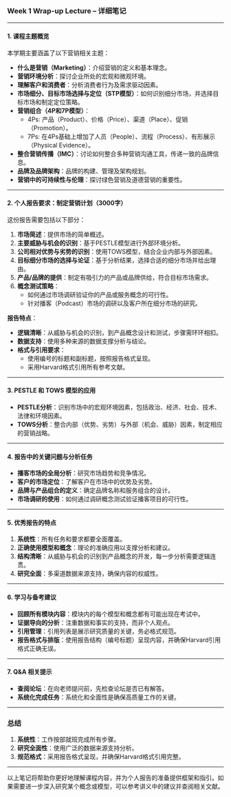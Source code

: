 ### **Week 1 Wrap-up Lecture – 详细笔记**

---

#### 1. **课程主题概览**  
本学期主要涵盖了以下营销相关主题：
- **什么是营销（Marketing）**：介绍营销的定义和基本理念。
- **营销环境分析**：探讨企业所处的宏观和微观环境。
- **理解客户和消费者**：分析消费者行为及需求驱动因素。
- **市场细分、目标市场选择与定位（STP模型）**：如何识别细分市场，并选择目标市场和制定定位策略。
- **营销组合（4P和7P模型）**：
  - 4Ps: 产品（Product）、价格（Price）、渠道（Place）、促销（Promotion）。
  - 7Ps: 在4Ps基础上增加了人员（People）、流程（Process）、有形展示（Physical Evidence）。
- **整合营销传播（IMC）**：讨论如何整合多种营销沟通工具，传递一致的品牌信息。
- **品牌及品牌架构**：品牌的构建、管理及架构规划。
- **营销中的可持续性与伦理**：探讨绿色营销及道德营销的重要性。

---

#### 2. **个人报告要求：制定营销计划（3000字）**  
这份报告需要包括以下部分：
1. **市场简述**：提供市场的简单概述。
2. **主要威胁与机会的识别**：基于PESTLE模型进行外部环境分析。
3. **公司相对优势与劣势的识别**：使用TOWS模型，结合企业内部与外部因素。
4. **目标细分市场的选择与论证**：基于分析结果，选择合适的细分市场并给出理由。
5. **产品/品牌的提供**：制定有吸引力的产品或品牌供给，符合目标市场需求。
6. **概念测试策略**：
   - 如何通过市场调研验证你的产品或服务概念的可行性。
   - 针对播客（Podcast）市场的调研以及客户所在细分市场的研究。

**报告特点**：
- **逻辑清晰**：从威胁与机会的识别，到产品概念设计和测试，步骤需环环相扣。
- **数据支持**：使用多种来源的数据支撑分析与结论。
- **格式与引用要求**：  
  - 使用编号的标题和副标题，按照报告格式呈现。
  - 采用Harvard格式引用所有参考文献。

---

#### 3. **PESTLE 和 TOWS 模型的应用**  
- **PESTLE分析**：识别市场中的宏观环境因素，包括政治、经济、社会、技术、法律和环境因素。  
- **TOWS分析**：整合内部（优势、劣势）与外部（机会、威胁）因素，制定相应的营销战略。

---

#### 4. **报告中的关键问题与分析任务**
- **播客市场的全局分析**：研究市场趋势和竞争情况。
- **客户的市场定位**：了解客户在市场中的优势及劣势。
- **品牌与产品组合的定义**：确定品牌名称和服务组合的设计。
- **市场调研的使用**：如何通过调研概念测试验证播客项目的可行性。

---

#### 5. **优秀报告的特点**  
1. **系统性**：所有任务和要求都要全面覆盖。
2. **正确使用模型和概念**：理论的准确应用以支撑分析和建议。
3. **结构清晰**：从威胁与机会的识别到产品概念的开发，每一步分析需要逻辑连贯。
4. **研究全面**：多渠道数据来源支持，确保内容的权威性。

---

#### 6. **学习与备考建议**  
- **回顾所有模块内容**：模块内的每个模型和概念都有可能出现在考试中。
- **证据导向的分析**：注重数据和事实的支持，而非个人观点。
- **引用管理**：引用列表是展示研究质量的关键，务必格式规范。
- **报告格式与排版**：使用报告结构（编号标题）呈现内容，并确保Harvard引用格式正确无误。

---

#### 7. **Q&A 相关提示**
- **查阅论坛**：在向老师提问前，先检查论坛是否已有解答。
- **系统化完成任务**：系统化和全面性是确保高质量工作的关键。

---

### **总结**
1. **系统性**：工作按部就班完成所有步骤。
2. **研究全面性**：使用广泛的数据来源支持分析。
3. **规范格式**：采用报告格式呈现，并确保Harvard格式引用完整。

---

以上笔记将帮助你更好地理解课程内容，并为个人报告的准备提供框架和指引。如果需要进一步深入研究某个概念或模型，可以参考讲义中的建议并查阅相关文献。